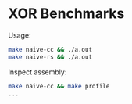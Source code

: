 # XOR Benchmarks

Usage:
```sh
make naive-cc && ./a.out
make naive-rs && ./a.out
```

Inspect assembly:
```sh
make naive-cc && make profile
...
```

